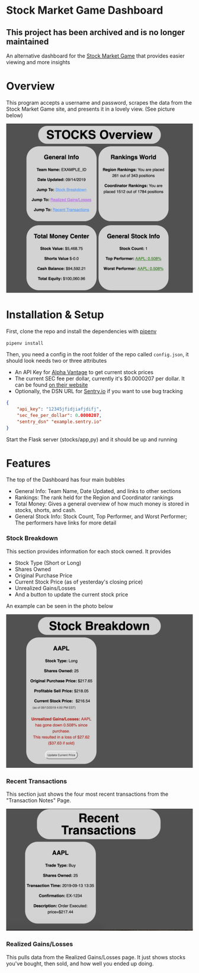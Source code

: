 # Stock Market Game Dashboard
## This project has been archived and is no longer maintained
An alternative dashboard for the [Stock Market Game](https://www.stockmarketgame.org/) that provides easier viewing and more insights

# Overview
This program accepts a username and password, scrapes the data from the Stock Market Game site, and presents it in a lovely view. (See picture below)

![Main Overview of Dashboard](screenshots/main.png)

# Installation & Setup
First, clone the repo and install the dependencies with [pipenv](https://pipenv.readthedocs.io/en/latest/)

`pipenv install`

Then, you need a config in the root folder of the repo called `config.json`, it should look needs two or three attributes

- An API Key for [Alpha Vantage](https://www.alphavantage.co/support/#api-key) to get current stock prices
- The current SEC fee per dollar, currently it's $0.0000207 per dollar. It can be found [on their website](https:/www.sec.govdivisions/marketreg/mrfreqreq.shtml#feerate)
- Optionally, the DSN URL for [Sentry.io](https://sentry.io) if you want to use bug tracking

```json
{
    "api_key": "12345jfidjiafjdifj",
    "sec_fee_per_dollar": 0.0000207,
    "sentry_dsn" "example.sentry.io"
}
```

Start the Flask server (stocks/app,py) and it should be up and running

# Features

The top of the Dashboard has four main bubbles

- General Info: Team Name, Date Updated, and links to other sections
- Rankings: The rank held for the Region and Coordinator rankings
- Total Money: Gives a general overview of how much money is stored in stocks, shorts, and cash.
- General Stock Info: Stock Count, Top Performer, and Worst Performer; The performers have links for more detail

### Stock Breakdown

This section provides information for each stock owned. It provides

- Stock Type (Short or Long)
- Shares Owned
- Original Purchase Price
- Current Stock Price (as of yesterday's closing price)
- Unrealized Gains/Losses
- And a button to update the current stock price

An example can be seen in the photo below

![Example of Stock Breakdown](screenshots/breakdown.png)

### Recent Transactions

This section just shows the four most recent transactions from the "Transaction Notes" Page.

![Example of Recent Transactions](screenshots/recent.png)

### Realized Gains/Losses

This pulls data from the Realized Gains/Losses page. It just shows stocks you've bought, then sold, and how well you ended up doing.
